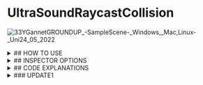 # UltraSoundRaycastCollision
![33YGannetGROUNDUP_-_SampleScene_-_Windows,_Mac,_Linux_-_Uni24_05_2022](https://user-images.githubusercontent.com/89361982/170090687-8fe135b4-aca4-4072-bc68-361561659832.gif)
<details>
<summary>
## HOW TO USE 
</summary>

### SETUP
- set the skin unity model as a trigger object
- create an cube and attatch the script to it, these will act as colliders, also add rigid body or ontrigger will not work


### APPLY COLLDIERS 
- place the colliders onto the surface of the unity probe and then parent them to it 

- Im unsure if the probe is flat or rounded if its flat 1 ray is proabably enough even forwide models if its roudned you may need a few rays

- If you do need multiple rays i could write an external script that takes in all of the distances and then averages them by adding them and dividng by 
the number of objects collided

### Pressure
- when the probe makes contact it will return the distance between the closest surface point on the skin to the current object location
to get the pressure you would multiply this distance by the compression ratio of the balistic gel

- ie if it takes 10 grams to push the probe 1cm into the gel then you would multiply the distance by 10 to get the pressure
you could proably find the compression ratio by using one of your force probes and mesuring how much force it takes to push in 1cm or you may have been given those stats when you bought the gel

- i would assume that probes with larger surface area would have higher compression ratios so you may have to do the test with each probe
	
</details>
  


<details>
<summary>
## INSPECTOR OPTIONS
</summary>
	
### EDITABLE
- DEFAULT ORGIN AND LOOKAT CAN BE CHANGED BY USER THROUGH THE INSPECTOR
- YOU CAN CHANGE THE axis to point in a diffrent direction if you want, by default its pointin in the z direction
- LAYER MASK CAN ALSO BE CHANGED THROUGH THE INSPECTOR
- compression ratio can be changed through the inspector

### DISPLAY
- ray orgins and ray lookat give world cordinates for default orgin and lookat they arnt meant to be changed by user but if you do they will just reset on next collision
- ray length gives the length of the ray
- ray distance gives the distance from ray lookat to closest surface point
- pressure multiplies the compression ratio with the ray_distance
</details>	

<details>
<summary>
## CODE EXPLANATIONS 
</summary>

	
### RAY
- We define the ray in local coordinats then convert them to global so that the ray is locked to the cubes axis
-
- by default
- the origin is set to 0,0,-1 so right behind the object
- ray lookat is set to 0,0,0.5 so the center of object
### WHY
- unity cannot detect back faces on convex objects even with Physics.queriesHitBackfaces
- because the probe will be inside of the skin mesh when pressed in we cannot shoot a ray from insid because it will hit a backface and not register
- to fix this we have to set the orgin of the ray to outside of the skin object and shoot inwards in the same direction as if we shot outwards this is why the default orgin is outside of the cube and lookat is inside the cube
- I imagine the ray_orgin to act simlar to max distance, the maximum amount you believe you will push into the balistic gel but you can set this to any value and i dont believe it will effect anything as long as its starts outside of the the skin
- ray lookat is  the first surface of collision the reason its set to 0.5 by default is because thats the default  z distance of a box colider on a new cube
- alternativly you could set the collision to the orgin of the cube and use the collision box as just a trigger to activate the ray even and have them be uncoorilated
### MISC
- Local coordinates will follow rotation of the cube so you will be able to change the direction of the ray by simply rotating the object
- ray_lookat-ray orgin gives you a new vector that points in the same direction as the line formed by points rayorgin to raylookat
- to get the distance between the nearest surface point and the cube you have to use vectro3.Distance() in this case you cannot use hit.distance because the ray is on the outside of the surface	
</details>

<details>
<summary>
### UPDATE1
</summary>
- ![33UConyGROUNDUP_-_SampleScene_-_Windows,_Mac,_Linux_-_Uni24_05_2022](https://user-images.githubusercontent.com/89361982/170150335-b89529a3-df3d-44b7-91c7-174583fbb424.gif)

- replace ontriggerenter with a simple update only thing needed is a colider on the skin object 
- Changed default ray orgin from 0,0,-1 to 0,-0.1,0   this causes the ray to pointing up instead of forward and shrinks the length
- changed default lookat from 0,0,0.5 to 0,0,0 now the orgin dictates the colision point
- confirmed works with probe with a fairly high degree of accuracy
- suggestion use empties to place the rays ctrl shift to snap to probe colider
</details>
	
	
